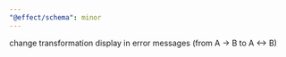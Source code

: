 ```yaml
---
"@effect/schema": minor
---
```


change transformation display in error messages (from A -> B to A <-> B)
